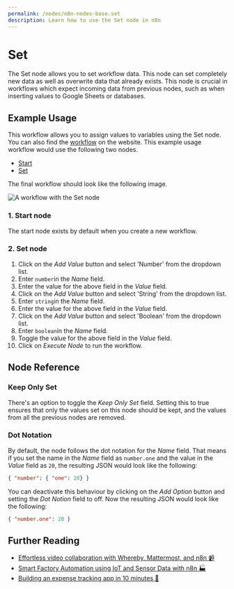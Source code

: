 ```yaml
---
permalink: /nodes/n8n-nodes-base.set
description: Learn how to use the Set node in n8n
---
```


# Set

The Set node allows you to set workflow data. This node can set completely new data as well as overwrite data that already exists. This node is crucial in workflows which expect incoming data from previous nodes, such as when inserting values to Google Sheets or databases.


## Example Usage

This workflow allows you to assign values to variables using the Set node. You can also find the [workflow](https://n8n.io/workflows/526) on the website. This example usage workflow would use the following two nodes.
- [Start](../../core-nodes/Start/README.md)
- [Set]()


The final workflow should look like the following image.

![A workflow with the Set node](./workflow.png)

### 1. Start node

The start node exists by default when you create a new workflow.

### 2. Set node

1. Click on the *Add Value* button and select 'Number' from the dropdown list.
2. Enter `number`in the *Name* field.
3. Enter the value for the above field in the *Value* field.
4. Click on the *Add Value* button and select 'String' from the dropdown list.
5. Enter `string`in the *Name* field.
6. Enter the value for the above field in the *Value* field.
7. Click on the *Add Value* button and select 'Boolean' from the dropdown list.
8. Enter `boolean`in the *Name* field.
9. Toggle the value for the above field in the *Value* field.
10. Click on *Execute Node* to run the workflow.


## Node Reference

### Keep Only Set

There's an option to toggle the *Keep Only Set* field. Setting this to true ensures that only the values set on this node should be kept, and the values from all the previous nodes are removed.

### Dot Notation

By default, the node follows the dot notation for the *Name* field. That means if you set the name in the *Name* field as `number.one` and the value in the *Value* field as `20`, the resulting JSON would look like the following:

```json
{ "number": { "one": 20} }
```

You can deactivate this behaviour by clicking on the *Add Option* button and setting the *Dot Notion* field to off. Now the resulting JSON would look like the following:

```json
{ "number.one": 20 }
```

## Further Reading

- [Effortless video collaboration with Whereby, Mattermost, and n8n 📹](https://medium.com/n8n-io/effortless-video-collaboration-with-whereby-mattermost-and-n8n-8fc397feb9cb)
- [Smart Factory Automation using IoT and Sensor Data with n8n 🏭](https://medium.com/n8n-io/smart-factory-automation-using-iot-and-sensor-data-with-n8n-27675de9943b)
- [Building an expense tracking app in 10 minutes 📱](https://medium.com/n8n-io/building-an-expense-tracking-app-in-10-minutes-74b0cececc90)
